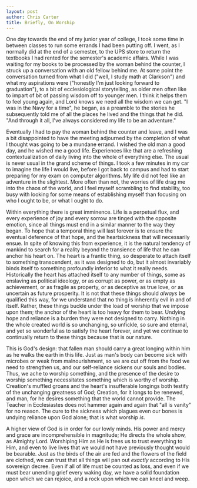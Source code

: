 ```yaml
---
layout: post
author: Chris Carter
title: Briefly, On Worship
---
```


One day towards the end of my junior year of college, I took some time in between classes to run some errands I had been putting off. I went, as I normally did at the end of a semester, to the UPS store to return the textbooks I had rented for the semester's academic affairs. While I was waiting for my books to be processed by the woman behind the counter, I struck up a conversation with an old fellow behind me. At some point the conversation turned from what I did ("well, I study math at Clarkson") and what my aspirations were ("honestly I'm just looking forward to graduation"), to a bit of ecclesiological storytelling, as older men often like to impart of bit of passing wisdom off to younger men. I think it helps them to feel young again, and Lord knows we need all the wisdom we can get. "I was in the Navy for a time", he began, as a preamble to the stories he subsequently told me of all the places he lived and the things that he did. "And through it all, I've always considered my life to be an adventure."



Eventually I had to pay the woman behind the counter and leave, and I was a bit disappointed to have the meeting adjourned by the completion of what I thought was going to be a mundane errand. I wished the old man a good day, and he wished me a good life. Experiences like that are a refreshing contextualization of daily living into the whole of everything else. The usual is never usual in the grand scheme of things. I took a few minutes in my car to imagine the life I would live, before I got back to campus and had to start preparing for my exam on computer algorithms. My life did not feel like an adventure in the slightest. More often than not, the worries of life drag me into the chaos of the world, and I feel myself scrambling to find stability, too busy with looking for some means of establishing myself than focusing on who I ought to be, or what I ought to do.



Within everything there is great imminence. Life is a perpetual flux, and every experience of joy and every sorrow are tinged with the opposite emotion, since all things must end in a similar manner to the way they began. To hope that a temporal thing will last forever is to ensure the eventual deference of that hope, and the heartsickness that will necessarily ensue. In spite of knowing this from experience, it is the natural tendency of mankind to search for a reality beyond the transience of life that he can anchor his heart on. The heart is a frantic thing, so desperate to attach itself to something transcendent, as it was designed to do, but it almost invariably binds itself to something profoundly inferior to what it really needs. Historically the heart has attached itself to any number of things, some as enslaving as political ideology, or as corrupt as power, or as empty as achievement, or as fragile as property, or as deceptive as true love, or as uncertain as future prosperity. It is not that these things should _always_ be qualified this way, for we understand that no thing is inherently evil in and of itself. Rather, these things buckle under the load of worship that we impose upon them; the anchor of the heart is too heavy for them to bear. Undying hope and reliance is a burden they were not designed to carry. Nothing in the whole created world is so unchanging, so unfickle, so sure and eternal, and yet so wonderful as to satisfy the heart forever, and yet we continue to continually return to these things because that is our nature.



This is God's design: that fallen man should carry a great longing within him as he walks the earth in this life. Just as man's body can become sick with microbes or weak from malnourishment, so we are cut off from the food we need to strengthen us, and our self-reliance sickens our souls and bodies. Thus, we ache to worship something, and the presence of the desire to worship something necessitates something which is worthy of worship. Creation's muffled groans and the heart's insufferable longings both testify of the unchanging greatness of God; Creation, for it longs to be renewed, and man, for he desires something that the world cannot provide. The Teacher in Ecclesiastes does not hammer again and again that "all is vanity" for no reason. The cure to the sickness which plagues even our bones is undying reliance upon God alone; that is what worship _is_.



A higher view of God is in order for our lowly minds. His power and mercy and grace are incomprehensible in magnitude; He directs the whole show, as Almighty Lord. Worshiping Him as He is frees us to trust everything to Him, and even to live lives that we would not have previously thought would be bearable. Just as the birds of the air are fed and the flowers of the field are clothed, we can trust that all things will pan out _exactly_ according to His sovereign decree. Even if all of life must be counted as loss, and even if we must bear unending grief every waking day, we have a solid foundation upon which we can rejoice, and a rock upon which we can kneel and weep.
